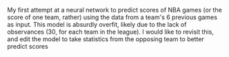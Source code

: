 My first attempt at a neural network to predict scores of NBA games (or the score of one team, rather) using the data from a team's 6 previous games as input. This model is absurdly overfit, likely due to the lack of observances (30, for each team in the league). I would like to revisit this, and edit the model to take statistics from the opposing team to better predict scores
